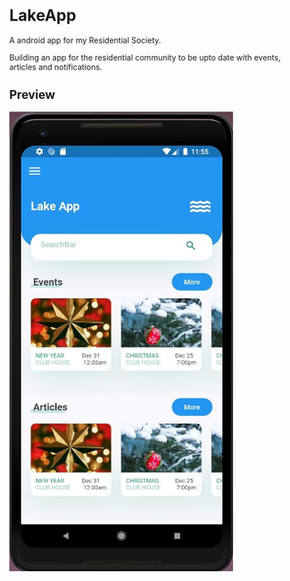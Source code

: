# LakeApp

A android app for my Residential Society.

Building an app for the residential community to be upto date with events, articles and notifications.

## Preview

![Alt text](assets/images/flutter_lake_app.jpg)


